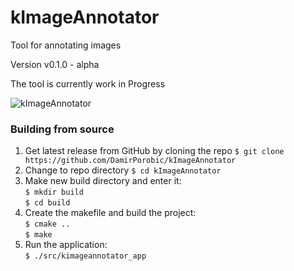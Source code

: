# kImageAnnotator
Tool for annotating images

Version v0.1.0 - alpha

The tool is currently work in Progress

![kImageAnnotator](https://i.imgur.com/MlzhHkb.png "kImageAnnotator")


### Building from source
1. Get latest release from GitHub by cloning the repo
    `$ git clone https://github.com/DamirPorobic/kImageAnnotator`
2. Change to repo directory 
    `$ cd kImageAnnotator`    
3. Make new build directory and enter it:  
    `$ mkdir build`  
    `$ cd build`  
4. Create the makefile and build the project:  
    `$ cmake ..`  
    `$ make`  
5. Run the application:  
    `$ ./src/kimageannotator_app` 
